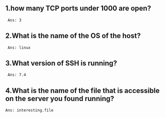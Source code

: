 ## 1.how many TCP ports under 1000 are open?
     Ans: 3 


## 2.What is the name of the OS of the host?
     Ans: linux


## 3.What version of SSH is running?
     Ans: 7.4

## 4.What is the name of the file that is accessible on the server you found running?
    Ans: interesting.file
